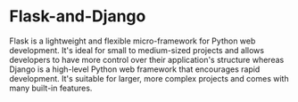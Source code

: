 # Flask-and-Django
Flask is a lightweight and flexible micro-framework for Python web development. It's ideal for small to medium-sized projects and allows developers to have more control over their application's structure whereas Django is a high-level Python web framework that encourages rapid development. It's suitable for larger, more complex projects and comes with many built-in features.
